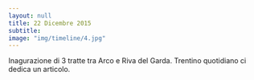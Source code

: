 ```yaml
---
layout: null
title: 22 Dicembre 2015
subtitle:
image: "img/timeline/4.jpg"
---
```

Inagurazione di 3 tratte tra Arco e Riva del Garda. Trentino quotidiano ci dedica un articolo.
